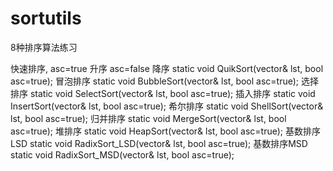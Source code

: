# sortutils
8种排序算法练习

快速排序, asc=true 升序  asc=false 降序
static void QuikSort(vector<int>& lst, bool asc=true);
冒泡排序
static void BubbleSort(vector<int>& lst, bool asc=true);
选择排序
static void SelectSort(vector<int>& lst, bool asc=true);
插入排序
static void InsertSort(vector<int>& lst, bool asc=true);
希尔排序
static void ShellSort(vector<int>& lst, bool asc=true);
归并排序
static void MergeSort(vector<int>& lst, bool asc=true);
堆排序
static void HeapSort(vector<int>& lst, bool asc=true);
基数排序LSD
static void RadixSort_LSD(vector<int>& lst, bool asc=true);
基数排序MSD
static void RadixSort_MSD(vector<int>& lst, bool asc=true);